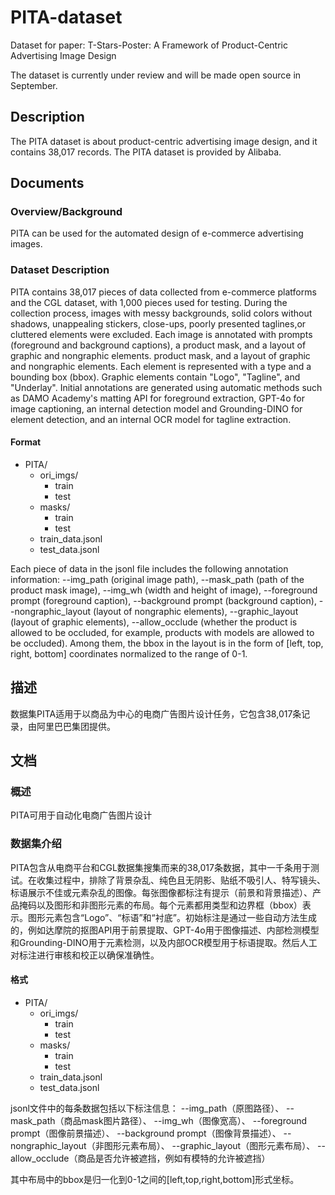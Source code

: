 # PITA-dataset
Dataset for paper: T-Stars-Poster: A Framework of Product-Centric Advertising Image Design

The dataset is currently under review and will be made open source in September.


## Description
The PITA dataset is about product-centric advertising image design, and it contains 38,017 records. The PITA dataset is provided by Alibaba.

## Documents

### Overview/Background

PITA can be used for the automated design of e-commerce advertising images.

### Dataset Description

PITA contains 38,017 pieces of data collected from e-commerce platforms and the CGL dataset, with 1,000 pieces used for testing. During the collection process, images with messy backgrounds, solid colors without shadows, unappealing stickers, close-ups, poorly presented taglines,or cluttered elements were excluded. Each image is annotated with prompts (foreground and background captions), a product mask, and a layout of graphic and nongraphic elements. product mask, and a layout of graphic and nongraphic elements. Each element is represented with a type and a bounding box (bbox). Graphic elements contain "Logo", "Tagline", and "Underlay". Initial annotations are generated using automatic methods such as DAMO Academy's matting API for foreground extraction, GPT-4o for image captioning, an internal detection model and Grounding-DINO for element detection, and an internal OCR model for tagline extraction.

#### Format

- PITA/
    - ori_imgs/
        - train
        - test
    - masks/
        - train
        - test
    - train_data.jsonl
    - test_data.jsonl


Each piece of data in the jsonl file includes the following annotation information:
--img_path (original image path),
--mask_path (path of the product mask image),
--img_wh (width and height of image),
--foreground prompt (foreground caption),
--background prompt (background caption),
--nongraphic_layout (layout of nongraphic elements),
--graphic_layout (layout of graphic elements),
--allow_occlude (whether the product is allowed to be occluded, for example, products with models are allowed to be occluded). 
Among them, the bbox in the layout is in the form of [left, top, right, bottom] coordinates normalized to the range of 0-1.




## 描述 
数据集PITA适用于以商品为中心的电商广告图片设计任务，它包含38,017条记录，由阿里巴巴集团提供。

## 文档

### 概述
PITA可用于自动化电商广告图片设计

### 数据集介绍
PITA包含从电商平台和CGL数据集搜集而来的38,017条数据，其中一千条用于测试。在收集过程中，排除了背景杂乱、纯色且无阴影、贴纸不吸引人、特写镜头、标语展示不佳或元素杂乱的图像。每张图像都标注有提示（前景和背景描述）、产品掩码以及图形和非图形元素的布局。每个元素都用类型和边界框（bbox）表示。图形元素包含“Logo”、“标语”和“衬底”。初始标注是通过一些自动方法生成的，例如达摩院的抠图API用于前景提取、GPT-4o用于图像描述、内部检测模型和Grounding-DINO用于元素检测，以及内部OCR模型用于标语提取。然后人工对标注进行审核和校正以确保准确性。

#### 格式

- PITA/
    - ori_imgs/
        - train
        - test
    - masks/
        - train
        - test
    - train_data.jsonl
    - test_data.jsonl

jsonl文件中的每条数据包括以下标注信息：
--img_path（原图路径）、
--mask_path（商品mask图片路径）、
--img_wh（图像宽高）、
--foreground prompt（图像前景描述）、
--background prompt（图像背景描述）、
--nongraphic_layout（非图形元素布局）、
--graphic_layout（图形元素布局）、
--allow_occlude（商品是否允许被遮挡，例如有模特的允许被遮挡）

其中布局中的bbox是归一化到0-1之间的[left,top,right,bottom]形式坐标。
